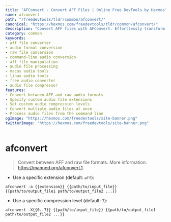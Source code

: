 ```yaml
---
title: "AFConvert - Convert AFF Files | Online Free DevTools by Hexmos"
name: afconvert
path: "/freedevtools/tldr/common/afconvert/"
canonical: "https://hexmos.com/freedevtools/tldr/common/afconvert/"
description: "Convert AFF files with AFConvert. Effortlessly transform audio and raw file formats using command-line interface. Free online tool, no registration required."
category: common
keywords:
- aff file converter
- audio format conversion
- raw file conversion
- command-line audio conversion
- aff file manipulation
- audio file processing
- macos audio tools
- linux audio tools
- free audio converter
- audio file compressor
features:
- Convert between AFF and raw audio formats
- Specify custom audio file extensions
- Set custom audio compression levels
- Convert multiple audio files at once
- Process audio files from the command line
ogImage: "https://hexmos.com/freedevtools/site-banner.png"
twitterImage: "https://hexmos.com/freedevtools/site-banner.png"
---
```


# afconvert

> Convert between AFF and raw file formats.
> More information: <https://manned.org/afconvert.1>.

- Use a specific extension (default: `aff`):

`afconvert -a {{extension}} {{path/to/input_file}} {{path/to/output_file1 path/to/output_file2 ...}}`

- Use a specific compression level (default: `7`):

`afconvert -X{{0..7}} {{path/to/input_file}} {{path/to/output_file1 path/to/output_file2 ...}}`
